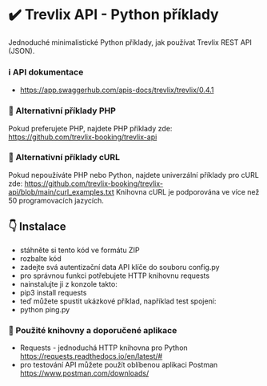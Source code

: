 # :heavy_check_mark: Trevlix API - Python příklady
Jednoduché minimalistické Python příklady, jak používat Trevlix REST API (JSON).

### :information_source: API dokumentace
* https://app.swaggerhub.com/apis-docs/trevlix/trevlix/0.4.1

### :round_pushpin: Alternativní příklady PHP
Pokud preferujete PHP, najdete PHP příklady zde:
https://github.com/trevlix-booking/trevlix-api

### :round_pushpin: Alternativní příklady cURL
Pokud nepoužíváte PHP nebo Python, najdete univerzální příklady pro cURL zde:
https://github.com/trevlix-booking/trevlix-api/blob/main/curl_examples.txt
Knihovna cURL je podporována ve více než 50 programovacích jazycích.

## :point_down: Instalace

* stáhněte si tento kód ve formátu ZIP
* rozbalte kód
* zadejte svá autentizační data API klíče do souboru config.py
* pro správnou funkci potřebujete HTTP knihovnu requests
* nainstalujte ji z konzole takto:
* pip3 install requests
* teď můžete spustit ukázkové příklad, například test spojení:
* python ping.py

### :pray: Použité knihovny a doporučené aplikace
* Requests - jednoduchá HTTP knihovna pro Python  https://requests.readthedocs.io/en/latest/#
* pro testování API můžete použít oblíbenou aplikaci Postman https://www.postman.com/downloads/

